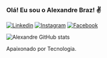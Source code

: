 
### Olá! Eu sou o Alexandre Braz! ✌️

[![Linkedin](https://img.shields.io/badge/LinkedIn-0077B5?style=for-the-badge&logo=linkedin&logoColor=white)](https://www.linkedin.com/in/alexandre-braz-5a2743215/)
[![Instagram](https://img.shields.io/badge/Instagram-E4405F?style=for-the-badge&logo=instagram&logoColor=white)](https://www.instagram.com/oalexandrebraz//)
[![Facebook](https://img.shields.io/badge/Facebook-1877F2?style=for-the-badge&logo=facebook&logoColor=white)](https://www.facebook.com/alexandre.braz.587)

![Alexandre GitHub stats](https://github-readme-stats.vercel.app/api?username=alexandrebraz89&show_icons=true&theme=dracula) <br/>

Apaixonado por Tecnologia.


